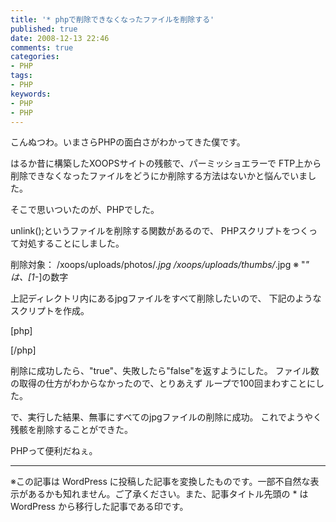 ```yaml
---
title: '* phpで削除できなくなったファイルを削除する'
published: true
date: 2008-12-13 22:46
comments: true
categories:
- PHP
tags:
- PHP
keywords:
- PHP
- PHP
---
```

こんぬつわ。いまさらPHPの面白さがわかってきた僕です。

はるか昔に構築したXOOPSサイトの残骸で、パーミッショエラーで
FTP上から削除できなくなったファイルをどうにか削除する方法はないかと悩んでいました。

そこで思いついたのが、PHPでした。

unlink();というファイルを削除する関数があるので、
PHPスクリプトをつくって対処することにしました。

削除対象：
/xoops/uploads/photos/*.jpg
/xoops/uploads/thumbs/*.jpg
※ "*" は、[1-*]の数字

上記ディレクトリ内にあるjpgファイルをすべて削除したいので、
下記のようなスクリプトを作成。

[php]
<?php
$dir_photo = "uploads/photos/";
$dir_thum = "uploads/thumbs/";

for($i=0; $i<100;$i++){
    $a = unlink($dir_photo . $i . ".jpg");
    $b = unlink($dir_thum . $i . ".jpg");

    if($a == true || $b == true){
        echo("[".$dir_photo.$i."jpg"."]"."true"."\n");
        echo("[".$dir_thum.$i."jpg"."]"."true"."\n");
    }else{
        echo("[".$dir_photo.$i."jpg"."]"."false"."\n");
        echo("[".$dir_thum.$i."jpg"."]"."false"."\n");
    }
}
?>
[/php]

削除に成功したら、"true"、失敗したら"false"を返すようにした。
ファイル数の取得の仕方がわからなかったので、とりあえず
ループで100回まわすことにした。

で、実行した結果、無事にすべてのjpgファイルの削除に成功。
これでようやく残骸を削除することができた。

PHPって便利だねぇ。

---
※この記事は WordPress に投稿した記事を変換したものです。一部不自然な表示があるかも知れません。ご了承ください。また、記事タイトル先頭の * は WordPress から移行した記事である印です。
